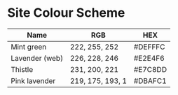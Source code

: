 # Site Colour Scheme

| Name     | RGB            | HEX      |
|----------|----------------|----------|
| Mint green    | 222, 255, 252 | #DEFFFC |
| Lavender (web)   | 226, 228, 246 | #E2E4F6 |
| Thistle   | 231, 200, 221 | #E7C8DD |
| Pink lavender   | 219, 175, 193, 1 | #DBAFC1 |
